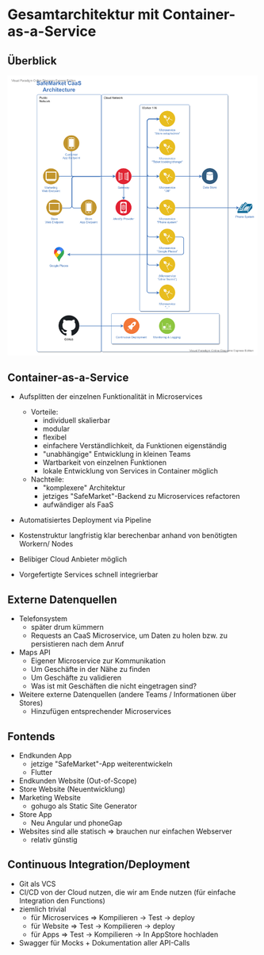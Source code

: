 # Gesamtarchitektur mit Container-as-a-Service

## Überblick

![Architektur Übersicht](../diagrams/caas-architecture.png)

## Container-as-a-Service
- Aufsplitten der einzelnen Funktionalität in Microservices
    + Vorteile:
        + individuell skalierbar
        + modular
        + flexibel
        + einfachere Verständlichkeit, da Funktionen eigenständig
        + "unabhängige" Entwicklung in kleinen Teams
        + Wartbarkeit von einzelnen Funktionen
        + lokale Entwicklung von Services in Container möglich
    - Nachteile:
        - "komplexere" Architektur
        - jetziges "SafeMarket"-Backend zu Microservices refactoren
        - aufwändiger als FaaS

- Automatisiertes Deployment via Pipeline
- Kostenstruktur langfristig klar berechenbar anhand von benötigten Workern/ Nodes
- Belibiger Cloud Anbieter möglich
- Vorgefertigte Services schnell integrierbar

## Externe Datenquellen

- Telefonsystem
    - später drum kümmern
    - Requests an CaaS Microservice, um Daten zu holen bzw. zu persistieren nach dem Anruf
- Maps API
    - Eigener Microservice zur Kommunikation
    - Um Geschäfte in der Nähe zu finden
    - Um Geschäfte zu validieren
    - Was ist mit Geschäften die nicht eingetragen sind?
- Weitere externe Datenquellen (andere Teams / Informationen über Stores)
    - Hinzufügen entsprechender Microservices

## Fontends

- Endkunden App
    - jetzige "SafeMarket"-App weiterentwickeln
    - Flutter
- Endkunden Website (Out-of-Scope)
- Store Website (Neuentwicklung)
- Marketing Website
    - gohugo als Static Site Generator
- Store App
    - Neu Angular und phoneGap
- Websites sind alle statisch => brauchen nur einfachen Webserver
    - relativ günstig

## Continuous Integration/Deployment

- Git als VCS
- CI/CD von der Cloud nutzen, die wir am Ende nutzen (für einfache Integration den Functions)
- ziemlich trivial
    - für Microservices =>  Kompilieren -> Test -> deploy
    - für Website => Test -> Kompilieren -> deploy
    - für Apps => Test -> Kompilieren -> In AppStore hochladen
- Swagger für Mocks + Dokumentation aller API-Calls